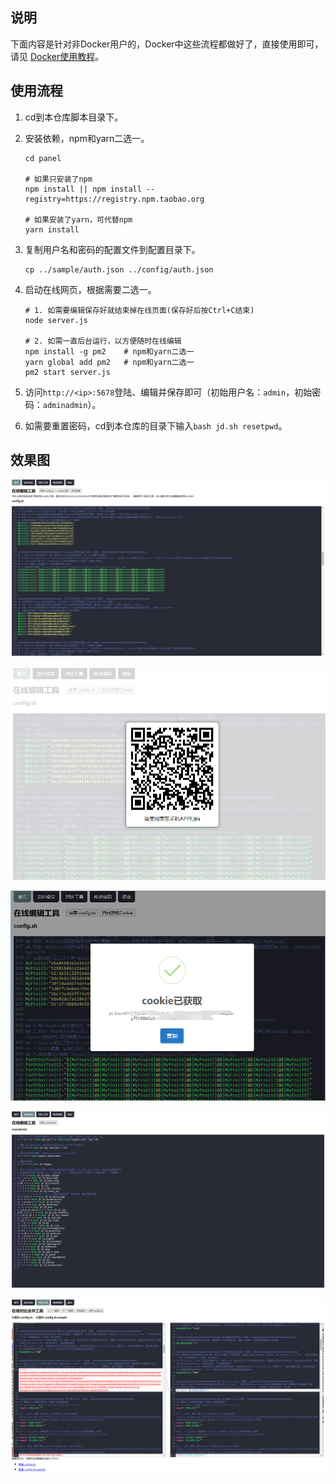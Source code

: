 ## 说明

下面内容是针对非Docker用户的，Docker中这些流程都做好了，直接使用即可，请见 [Docker使用教程](Docker)。

## 使用流程

1. cd到本仓库脚本目录下。

2. 安装依赖，npm和yarn二选一。

    ```shell
    cd panel
    
    # 如果只安装了npm
    npm install || npm install --registry=https://registry.npm.taobao.org

    # 如果安装了yarn，可代替npm
    yarn install
    ```

3. 复制用户名和密码的配置文件到配置目录下。

    ```shell
    cp ../sample/auth.json ../config/auth.json

4. 启动在线网页，根据需要二选一。

    ```shell
    # 1. 如需要编辑保存好就结束掉在线页面(保存好后按Ctrl+C结束)
    node server.js

    # 2. 如需一直后台运行，以方便随时在线编辑
    npm install -g pm2    # npm和yarn二选一
    yarn global add pm2   # npm和yarn二选一
    pm2 start server.js
    ```

5. 访问`http://<ip>:5678`登陆、编辑并保存即可（初始用户名：`admin`，初始密码：`adminadmin`）。

6. 如需要重置密码，cd到本仓库的目录下输入`bash jd.sh resetpwd`。

## 效果图

![home](Picture/home.png)

![GetCookie1](Picture/GetCookie1.png)

![GetCookie2](Picture/GetCookie2.png)

![crontab](Picture/crontab.png)

![diff](Picture/diff.png)